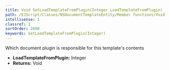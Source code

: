```yaml
---
title: Void SetLoadTemplateFromPlugin(Integer LoadTemplateFromPlugin)
path: /EJScript/Classes/NSDocumentTemplateEntity/Member functions/Void SetLoadTemplateFromPlugin(Integer p_0)
intellisense: 1
classref: 1
sortOrder: 2690
keywords: SetLoadTemplateFromPlugin(Integer)
---
```



Which document plugin is responsible for this template's contents



* **LoadTemplateFromPlugin:** Integer
* **Returns:** Void


